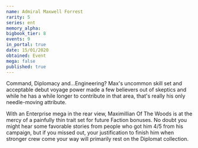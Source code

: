 ```yaml
---
name: Admiral Maxwell Forrest
rarity: 5
series: ent
memory_alpha:
bigbook_tier: 8
events: 9
in_portal: true
date: 15/01/2020
obtained: Event
mega: false
published: true
---
```


Command, Diplomacy and...Engineering? Max's uncommon skill set and acceptable debut voyage power made a few believers out of skeptics and while he has a while longer to contribute in that area, that's really his only needle-moving attribute.

With an Enterprise mega in the rear view, Maximillian Of The Woods is at the mercy of a painfully thin trait set for future Faction bonuses. No doubt you might hear some favorable stories from people who got him 4/5 from his campaign, but if you missed out, your justification to finish him when stronger crew come your way will primarily rest on the Diplomat collection.
